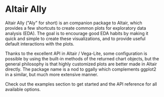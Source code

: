 # Altair Ally

Altair Ally ("Aly" for short) is an companion package to Altair,
which provides a few shortcuts to create common plots
for exploratory data analysis (EDA).
The goal is to encourage good EDA habits
by making it quick and simple to create these visualizations,
and to provide useful default interactions with the plots.

Thanks to the excellent API in Altair / Vega-Lite,
some configuration is possible
by using the built-in methods of the returned chart objects,
but the general philosophy is that highly customized plots
are better made in Altair directly.
The package name is a nod to ggally
which complements ggplot2 in a similar,
but much more extensive manner.

Check out the examples section to get started
and the API reference for all available options.
